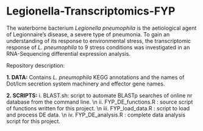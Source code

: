 # Legionella-Transcriptomics-FYP

The waterborne bacterium _Legionella pneumophila_ is the aetiological agent of Legionnaire’s disease, a severe type of pneumonia. To gain an understanding of its response to environmental stress, the transcriptomic response of _L. pneumophila_ to 9 stress conditions was investigated in an RNA-Sequencing differential expression analysis. 


Repository description: 

**1. DATA:**
  Contains _L. pneumophila_ KEGG annotations and the names of Dot/Icm secretion system machinery and effector gene names. 
  
  **2. SCRIPTS:**
  i. BLAST.sh: script to automate BLASTp searches of online nr database from the command line. \n
  ii. FYP_DE_functions.R : source script of functions written for this project. \n
  iii. FYP_load_data.R : script to load and process DE data. \n
  iv. FYP_DE_analysis.R : complete data analysis script for this project. 
